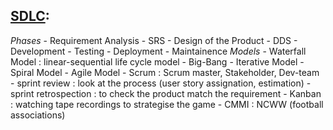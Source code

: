 
## [SDLC](https://www.tutorialspoint.com/sdlc/sdlc_overview.htm):
*Phases*
    - Requirement Analysis - SRS
    - Design of the Product - DDS
    - Development
    - Testing
    - Deployment
    - Maintainence
*Models*
    - Waterfall Model : linear-sequential life cycle model
    - Big-Bang
    - Iterative Model
        - Spiral Model
        - Agile Model
            - Scrum : Scrum master, Stakeholder, Dev-team
                - sprint review : look at the process (user story assignation, estimation)
                - sprint retrospection : to check the product match the requirement
            - Kanban : watching tape recordings to strategise the game
            - CMMI : NCWW (football associations)
